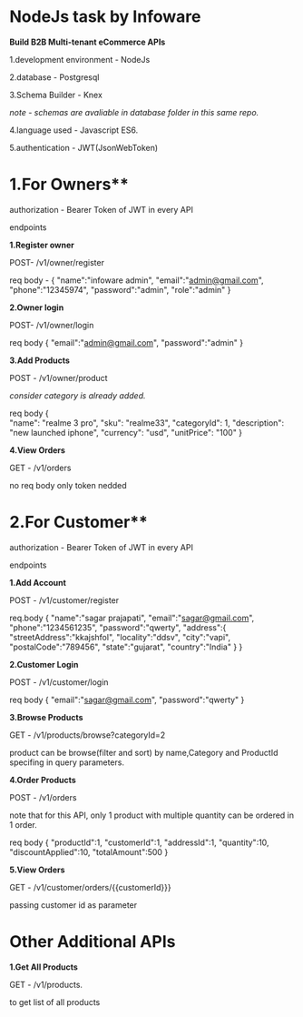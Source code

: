 # NodeJs task by Infoware

**Build B2B Multi-tenant eCommerce APIs**

1.development environment - NodeJs

2.database - Postgresql

3.Schema Builder - Knex

_note - schemas are avaliable in database folder in this same repo._

4.language used - Javascript ES6.

5.authentication - JWT(JsonWebToken)

# 1.For Owners\*\*

authorization - Bearer Token of JWT in every API

endpoints

**1.Register owner**

POST- /v1/owner/register

req body -
{
"name":"infoware admin",
"email":"admin@gmail.com",
"phone":"12345974",
"password":"admin",
"role":"admin"
}

**2.Owner login**

POST- /v1/owner/login

req body
{
"email":"admin@gmail.com",
"password":"admin"
}

**3.Add Products**

POST - /v1/owner/product

_consider category is already added._

req body
{  
 "name": "realme 3 pro",
"sku": "realme33",
"categoryId": 1,
"description": "new launched iphone",
"currency": "usd",
"unitPrice": "100"
}

**4.View Orders**

GET - /v1/orders

no req body only token nedded

# 2.For Customer\*\*

authorization - Bearer Token of JWT in every API

endpoints

**1.Add Account**

POST - /v1/customer/register

req.body
{
"name":"sagar prajapati",
"email":"sagar@gmail.com",
"phone":"1234561235",
"password":"qwerty",
"address":{
"streetAddress":"kkajshfol",
"locality":"ddsv",
"city":"vapi",
"postalCode":"789456",
"state":"gujarat",
"country":"India"
}
}

**2.Customer Login**

POST - /v1/customer/login

req body
{
"email":"sagar@gmail.com",
"password":"qwerty"
}

**3.Browse Products**

GET - /v1/products/browse?categoryId=2

product can be browse(filter and sort) by name,Category and ProductId specifing in query parameters.

**4.Order Products**

POST - /v1/orders

note that for this API, only 1 product with multiple quantity can be ordered in 1 order.

req body
{
"productId":1,
"customerId":1,
"addressId":1,
"quantity":10,
"discountApplied":10,
"totalAmount":500
}

**5.View Orders**

GET - /v1/customer/orders/{{customerId}}}

passing customer id as parameter

# Other Additional APIs

**1.Get All Products**

GET - /v1/products.

to get list of all products
